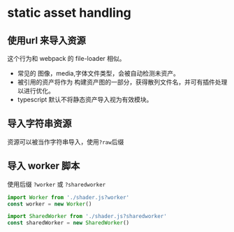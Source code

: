 # static asset handling

## 使用url 来导入资源
这个行为和 webpack 的 file-loader 相似。
- 常见的 图像，media,字体文件类型，会被自动检测未资产。
- 被引用的资产将作为 构建资产图的一部分，获得散列文件名，并可有插件处理以进行优化。
- typescript 默认不将静态资产导入视为有效模块。
## 导入字符串资源
资源可以被当作字符串导入，使用`?raw`后缀

## 导入 worker 脚本
使用后缀 `?worker` 或 `?sharedworker`
```javascript
import Worker from './shader.js?worker'
const worker = new Worker()

import SharedWorker from './shader.js?sharedworker'
const sharedWorker = new SharedWorker()

```
